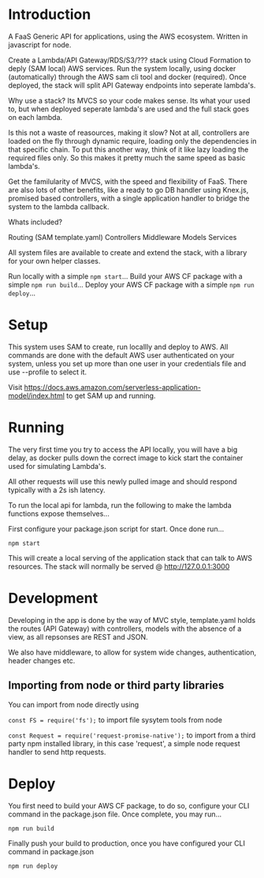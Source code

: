 # Introduction

A FaaS Generic API for applications, using the AWS ecosystem. Written in javascript for node.

Create a Lambda/API Gateway/RDS/S3/??? stack using Cloud Formation to deply (SAM local) AWS services. Run the system locally, using docker (automatically) through the AWS sam cli tool and docker (required). Once deployed, the stack will split API Gateway endpoints into seperate lambda's.

Why use a stack? Its MVCS so your code makes sense. Its what your used to, but when deployed seperate lambda's are used and the full stack goes on each lambda.

Is this not a waste of reasources, making it slow? Not at all, controllers are loaded on the fly through dynamic require, loading only the dependencies in that specific chain. To put this another way, think of it like lazy loading the required files only. So this makes it pretty much the same speed as basic lambda's.

Get the familularity of MVCS, with the speed and flexibility of FaaS. There are also lots of other benefits, like a ready to go DB handler using Knex.js, promised based controllers, with a single application handler to bridge the system to the lambda callback.

Whats included?

Routing (SAM template.yaml)
Controllers
Middleware
Models
Services

All system files are available to create and extend the stack, with a library for your own helper classes.

Run locally with a simple `npm start`...
Build your AWS CF package with a simple `npm run build`...
Deploy your AWS CF package with a simple `npm run deploy`...

# Setup

This system uses SAM to create, run locallly and deploy to AWS. All commands are done with the default AWS user authenticated on your system, unless you set up more than one user in your credentials file and use --profile to select it.

Visit https://docs.aws.amazon.com/serverless-application-model/index.html to get SAM up and running.

# Running

The very first time you try to access the API locally, you will have a big delay, as docker pulls down the correct image to kick start the container used for simulating Lambda's.

All other requests will use this newly pulled image and should respond typically with a 2s ish latency.

To run the local api for lambda, run the following to make the lambda functions expose themselves...

First configure your package.json script for start. Once done run...

`npm start`

This will create a local serving of the application stack that can talk to AWS resources. The stack will normally be served @ http://127.0.0.1:3000

# Development

Developing in the app is done by the way of MVC style, template.yaml holds the routes (API Gateway) with controllers, models with the absence of a view, as all repsonses are REST and JSON.

We also have middleware, to allow for system wide changes, authentication, header changes etc.

## Importing from node or third party libraries

You can import from node directly using 

`const FS = require('fs');` to import file sysytem tools from node

`const Request = require('request-promise-native');` to import from a third party npm installed library, in this case 'request', a simple node request handler to send http requests. 

# Deploy

You first need to build your AWS CF package, to do so, configure your CLI command in the package.json file. Once complete, you may run...

`npm run build`

Finally push your build to production, once you have configured your CLI command in package.json

`npm run deploy`